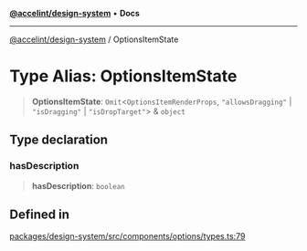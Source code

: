[**@accelint/design-system**](../README.md) • **Docs**

***

[@accelint/design-system](../README.md) / OptionsItemState

# Type Alias: OptionsItemState

> **OptionsItemState**: `Omit`\<`OptionsItemRenderProps`, `"allowsDragging"` \| `"isDragging"` \| `"isDropTarget"`\> & `object`

## Type declaration

### hasDescription

> **hasDescription**: `boolean`

## Defined in

[packages/design-system/src/components/options/types.ts:79](https://github.com/gohypergiant/standard-toolkit/blob/258694cea8ed8bbd956b3cf5da47c2c9debcf127/packages/design-system/src/components/options/types.ts#L79)
